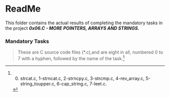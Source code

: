 # ReadMe

This folder contains the actual results of completing the mandatory tasks in the project ___0x06.C - MORE POINTERS, ARRAYS AND STRINGS.___

### Mandatory Tasks
> These are C source code files (*.c),and are eight in all, numbered 0 to 7 with a hyphen, followed by the name of the task.[^1]
[^1]: 0. strcat.c, 1-strncat.c, 2-strncpy.c, 3-strcmp.c, 4-rev_array.c, 5-string_toupper.c, 6-cap_string.c, 7-leet.c.
